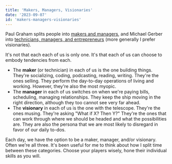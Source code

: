 ```yaml
---
title: 'Makers, Managers, Visionaries'
date: '2023-09-07'
id: 'makers-managers-visionaries'
---
```

Paul Graham splits people into [makers and managers](http://www.paulgraham.com/makersschedule.html), and Michael Gerber into [technicians, managers, and entrepreneurs](https://www.amazon.com/Myth-Revisited-Small-Businesses-About/dp/0887307280) (more generally I prefer visionaries).

It's not that each each of us is only one. It's that each of us can choose to embody tendencies from each.

- The **maker** (or technician) in each of us is the one building things. They're socializing, coding, podcasting, reading, writing. They're the ones selling. They perform the day-to-day operations of living and working. However, they're also the most myopic.
- The **manager** in each of us switches on when we're paying bills, scheduling, managing relationships. They keep the ship moving in the right direction, although they too cannot see very far ahead.
- The **visionary** in each of us is the one with the telescope. They're the ones musing. They're asking "What if X? Then Y?" They're the ones that can work through where we should be headed and what the possibilities are. They are also the persona that we are most likely to disregard in favor of our daily to-dos.

Each day, we have the option to be a maker, manager, and/or visionary. Often we're all three.
It's been useful for me to think about how I split time between these categories.
Choose your players wisely, hone their individual skills as you will.
